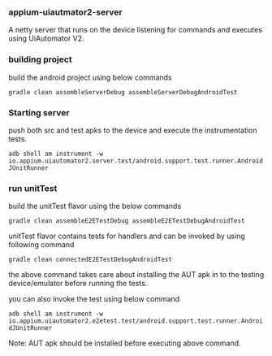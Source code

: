 ### appium-uiautmator2-server

A netty server that runs on the device listening for commands and executes using UiAutomator V2.

### building project
build the android project using below commands 

`gradle clean assembleServerDebug assembleServerDebugAndroidTest`


### Starting server
push both src and test apks to the device and execute the instrumentation tests.

`adb shell am instrument -w io.appium.uiautomator2.server.test/android.support.test.runner.AndroidJUnitRunner`



### run unitTest
build the unitTest flavor using the below commands 

`gradle clean assembleE2ETestDebug assembleE2ETestDebugAndroidTest`


unitTest flavor contains tests for handlers and can be invoked by using following command 

`gradle clean connectedE2ETestDebugAndroidTest`

the above command takes care about installing the AUT apk in to the testing device/emulator before running the tests.


you can also invoke the test using below command

`adb shell am instrument -w io.appium.uiautomator2.e2etest.test/android.support.test.runner.AndroidJUnitRunner`

Note: AUT apk should be installed before executing above command.
